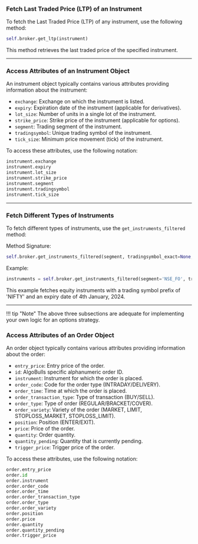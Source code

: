 ### Fetch Last Traded Price (LTP) of an Instrument

To fetch the Last Traded Price (LTP) of any instrument, use the following method:

```python
self.broker.get_ltp(instrument)
```

This method retrieves the last traded price of the specified instrument.

---

### Access Attributes of an Instrument Object

An instrument object typically contains various attributes providing information about the instrument:

- `exchange`: Exchange on which the instrument is listed.
- `expiry`: Expiration date of the instrument (applicable for derivatives).
- `lot_size`: Number of units in a single lot of the instrument.
- `strike_price`: Strike price of the instrument (applicable for options).
- `segment`: Trading segment of the instrument.
- `tradingsymbol`: Unique trading symbol of the instrument.
- `tick_size`: Minimum price movement (tick) of the instrument.

To access these attributes, use the following notation:

```python
instrument.exchange
instrument.expiry
instrument.lot_size
instrument.strike_price
instrument.segment
instrument.tradingsymbol
instrument.tick_size
```

---

### Fetch Different Types of Instruments

To fetch different types of instruments, use the `get_instruments_filtered` method:

Method Signature:
```python
self.broker.get_instruments_filtered(segment, tradingsymbol_exact=None, tradingsymbol_prefix=None, tradingsymbol_suffix=None, expiry=None)
```
Example:
```python
instruments = self.broker.get_instruments_filtered(segment='NSE_FO', tradingsymbol_prefix='NIFTY', expiry='2024-01-04')
```

This example fetches equity instruments with a trading symbol prefix of 'NIFTY' and an expiry date of 4th January, 2024.

---
!!! tip "Note"
    The above three subsections are adequate for implementing your own logic for an options strategy.

### Access Attributes of an Order Object

An order object typically contains various attributes providing information about the order:

- `entry_price`: Entry price of the order.
- `id`: AlgoBulls specific alphanumeric order ID.
- `instrument`: Instrument for which the order is placed.
- `order_code`: Code for the order type (INTRADAY/DELIVERY).
- `order_time`: Time at which the order is placed.
- `order_transaction_type`: Type of transaction (BUY/SELL).
- `order_type`: Type of order (REGULAR/BRACKET/COVER).
- `order_variety`: Variety of the order (MARKET, LIMIT, STOPLOSS_MARKET, STOPLOSS_LIMIT).
- `position`: Position (ENTER/EXIT).
- `price`: Price of the order.
- `quantity`: Order quantity.
- `quantity_pending`: Quantity that is currently pending.
- `trigger_price`: Trigger price of the order.

To access these attributes, use the following notation:
```python
order.entry_price
order.id
order.instrument
order.order_code
order.order_time
order.order_transaction_type
order.order_type
order.order_variety
order.position
order.price
order.quantity
order.quantity_pending
order.trigger_price
```


